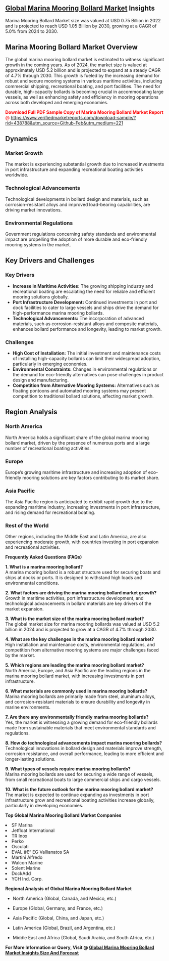 <h2><a href="https://www.verifiedmarketreports.com/download-sample/?rid=438788&amp;utm_source=Github&amp;utm_medium=221" target="_blank">Global Marina Mooring Bollard Market</a> Insights</h2><p>Marina Mooring Bollard Market size was valued at USD 0.75 Billion in 2022 and is projected to reach USD 1.05 Billion by 2030, growing at a CAGR of 5.0% from 2024 to 2030.</p><p> <h2>Marina Mooring Bollard Market Overview</h2> <p>The global marina mooring bollard market is estimated to witness significant growth in the coming years. As of 2024, the market size is valued at approximately USD 5.2 billion and is projected to expand at a steady CAGR of 4.7% through 2030. This growth is fueled by the increasing demand for robust and secure mooring systems in various maritime activities, including commercial shipping, recreational boating, and port facilities. The need for durable, high-capacity bollards is becoming crucial in accommodating large vessels, as well as enhancing safety and efficiency in mooring operations across both developed and emerging economies.</p> <p><p><span class=""><span style="color: #ff0000;"><strong>Download Full PDF Sample Copy of Marina Mooring Bollard Market Report</strong> @ </span><a href="https://www.verifiedmarketreports.com/download-sample/?rid=438788&amp;utm_source=Github-Feb&amp;utm_medium=221" target="_blank">https://www.verifiedmarketreports.com/download-sample/?rid=438788&amp;utm_source=Github-Feb&amp;utm_medium=221</a></span></p></p> <h2>Dynamics</h2> <h3>Market Growth</h3> <p>The market is experiencing substantial growth due to increased investments in port infrastructure and expanding recreational boating activities worldwide.</p> <h3>Technological Advancements</h3> <p>Technological developments in bollard design and materials, such as corrosion-resistant alloys and improved load-bearing capabilities, are driving market innovations.</p> <h3>Environmental Regulations</h3> <p>Government regulations concerning safety standards and environmental impact are propelling the adoption of more durable and eco-friendly mooring systems in the market.</p> <h2>Key Drivers and Challenges</h2> <h3>Key Drivers</h3> <ul> <li><strong>Increase in Maritime Activities:</strong> The growing shipping industry and recreational boating are escalating the need for reliable and efficient mooring solutions globally.</li> <li><strong>Port Infrastructure Development:</strong> Continued investments in port and dock facilities to cater to large vessels and ships drive the demand for high-performance marina mooring bollards.</li> <li><strong>Technological Advancements:</strong> The incorporation of advanced materials, such as corrosion-resistant alloys and composite materials, enhances bollard performance and longevity, leading to market growth.</li> </ul> <h3>Challenges</h3> <ul> <li><strong>High Cost of Installation:</strong> The initial investment and maintenance costs of installing high-capacity bollards can limit their widespread adoption, particularly in emerging economies.</li> <li><strong>Environmental Constraints:</strong> Changes in environmental regulations or the demand for eco-friendly alternatives can pose challenges in product design and manufacturing.</li> <li><strong>Competition from Alternative Mooring Systems:</strong> Alternatives such as floating pontoons and automated mooring systems may present competition to traditional bollard solutions, affecting market growth.</li> </ul> <h2>Region Analysis</h2> <h3>North America</h3> <p>North America holds a significant share of the global marina mooring bollard market, driven by the presence of numerous ports and a large number of recreational boating activities.</p> <h3>Europe</h3> <p>Europe’s growing maritime infrastructure and increasing adoption of eco-friendly mooring solutions are key factors contributing to its market share.</p> <h3>Asia Pacific</h3> <p>The Asia Pacific region is anticipated to exhibit rapid growth due to the expanding maritime industry, increasing investments in port infrastructure, and rising demand for recreational boating.</p> <h3>Rest of the World</h3> <p>Other regions, including the Middle East and Latin America, are also experiencing moderate growth, with countries investing in port expansion and recreational activities.</p> <p><strong>Frequently Asked Questions (FAQs)</strong></p> <p><strong>1. What is a marina mooring bollard?</strong><br> A marina mooring bollard is a robust structure used for securing boats and ships at docks or ports. It is designed to withstand high loads and environmental conditions.</p> <p><strong>2. What factors are driving the marina mooring bollard market growth?</strong><br> Growth in maritime activities, port infrastructure development, and technological advancements in bollard materials are key drivers of the market expansion.</p> <p><strong>3. What is the market size of the marina mooring bollard market?</strong><br> The global market size for marina mooring bollards was valued at USD 5.2 billion in 2024 and is projected to grow at a CAGR of 4.7% through 2030.</p> <p><strong>4. What are the key challenges in the marina mooring bollard market?</strong><br> High installation and maintenance costs, environmental regulations, and competition from alternative mooring systems are major challenges faced by the market.</p> <p><strong>5. Which regions are leading the marina mooring bollard market?</strong><br> North America, Europe, and Asia Pacific are the leading regions in the marina mooring bollard market, with increasing investments in port infrastructure.</p> <p><strong>6. What materials are commonly used in marina mooring bollards?</strong><br> Marina mooring bollards are primarily made from steel, aluminum alloys, and corrosion-resistant materials to ensure durability and longevity in marine environments.</p> <p><strong>7. Are there any environmentally friendly marina mooring bollards?</strong><br> Yes, the market is witnessing a growing demand for eco-friendly bollards made from sustainable materials that meet environmental standards and regulations.</p> <p><strong>8. How do technological advancements impact marina mooring bollards?</strong><br> Technological innovations in bollard design and materials improve strength, corrosion resistance, and overall performance, leading to more efficient and longer-lasting solutions.</p> <p><strong>9. What types of vessels require marina mooring bollards?</strong><br> Marina mooring bollards are used for securing a wide range of vessels, from small recreational boats to large commercial ships and cargo vessels.</p> <p><strong>10. What is the future outlook for the marina mooring bollard market?</strong><br> The market is expected to continue expanding as investments in port infrastructure grow and recreational boating activities increase globally, particularly in developing economies.</p> </p><p><strong>Top Global Marina Mooring Bollard Market Companies</strong></p><div data-test-id=""><p><li>SF Marina</li><li> Jetfloat International</li><li> TR Inox</li><li> Perko</li><li> Osculati</li><li> EVAL â€“ EG Vallianatos SA</li><li> Martini Alfredo</li><li> Walcon Marine</li><li> Solent Marine</li><li> DockAdd</li><li> YCH Ind. Corp.</li></p><div><strong>Regional Analysis of&nbsp;Global Marina Mooring Bollard Market</strong></div><ul><li dir="ltr"><p dir="ltr">North America&nbsp;(Global, Canada, and Mexico, etc.)</p></li><li dir="ltr"><p dir="ltr">Europe (Global, Germany, and France, etc.)</p></li><li dir="ltr"><p dir="ltr">Asia Pacific&nbsp;(Global, China, and Japan, etc.)</p></li><li dir="ltr"><p dir="ltr">Latin America&nbsp;(Global, Brazil, and Argentina, etc.)</p></li><li dir="ltr">Middle East and Africa&nbsp;(Global, Saudi Arabia, and South Africa, etc.)</li></ul><p><strong>For More Information or Query, Visit @&nbsp;</strong><strong><a href="https://www.verifiedmarketreports.com/product/marina-mooring-bollard-market/?utm_source=Github&amp;utm_medium=221" target="_blank">Global Marina Mooring Bollard Market Insights Size And Forecast</a></strong></p></div>

